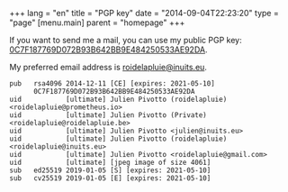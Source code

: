 +++
lang = "en"
title = "PGP key"
date = "2014-09-04T22:23:20"
type = "page"
[menu.main]
    parent = "homepage"
+++

If you want to send me a mail, you can use my public PGP key: [0C7F187769D072B93B642BB9E484250533AE92DA](http://roidelapluie.be/gpg/0C7F187769D072B93B642BB9E484250533AE92DA.pub).

My preferred email address is [roidelapluie@inuits.eu](mailto:roidelapluie@inuits.eu).

```text
pub   rsa4096 2014-12-11 [CE] [expires: 2021-05-10]
      0C7F187769D072B93B642BB9E484250533AE92DA
uid           [ultimate] Julien Pivotto (roidelapluie)
<roidelapluie@prometheus.io>
uid           [ultimate] Julien Pivotto (Private) <roidelapluie@roidelapluie.be>
uid           [ultimate] Julien Pivotto <julien@inuits.eu>
uid           [ultimate] Julien Pivotto (roidelapluie) <roidelapluie@inuits.eu>
uid           [ultimate] Julien Pivotto <roidelapluie@gmail.com>
uid           [ultimate] [jpeg image of size 4061]
sub   ed25519 2019-01-05 [S] [expires: 2021-05-10]
sub   cv25519 2019-01-05 [E] [expires: 2021-05-10]
```


